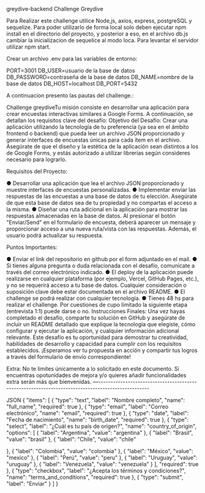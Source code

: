 greydive-backend
Challenge Greydive

Para Realizar este challenge utilice Node,js, axios, express, postgreSQL y sequelize. Para poder utilizarlo de forma local solo deben ejecutar npm install en el directorio del proyecto, y posterior a eso, en el archivo db.js cambiar la inicializacion de sequelice al modo loca. Para levantar el servidor utilizar npm start.

Crear un archivo .env para las variables de entorno:

PORT=3001
DB_USER=usuario de la base de datos
DB_PASSWORD=contraseña de la base de datos
DB_NAME=nombre de la base de datos
DB_HOST=localhost
DB_PORT=5432


A continuacion presento las pautas del challenge.:

Challenge greydive​Tu misión consiste en desarrollar una aplicación para crear encuestas interactivas similares a Google Forms. A continuación, se detallan los requisitos clave del desafío: Objetivo del Desafío: Crear una aplicación utilizando la tecnología de tu preferencia (ya sea en el ámbito frontend o backend) que pueda leer un archivo JSON proporcionado y generar interfaces de encuestas únicas para cada ítem en el archivo. Asegúrate de que el diseño y la estética de la aplicación sean distintos a los de Google Forms, y estás autorizado a utilizar librerías según consideres necesario para lograrlo.

Requisitos del Proyecto:

● Desarrollar una aplicación que lea el archivo JSON proporcionado y muestre interfaces de encuestas personalizadas. ● Implementar enviar las respuestas de las encuestas a una base de datos de tu elección. Asegúrate de que esta base de datos sea de tu propiedad y no compartas el acceso a la misma. ● Diseñar una ruta adicional en la aplicación para mostrar las respuestas almacenadas en la base de datos. Al presionar el botón "Enviar/Send" en el formulario de encuesta, deberá aparecer un mensaje y proporcionar acceso a una nueva ruta/vista con las respuestas. Además, el usuario podrá actualizar su respuesta.

Puntos Importantes:

● Enviar el link del repositorio en github por el form adjuntado en el mail. ● Si tienes alguna pregunta o duda relacionada con el desafío, comunícate a través del correo electrónico indicado. ● El deploy de la aplicación puede realizarse en cualquier plataforma (por ejemplo, Vercel, GitHub Pages, etc.), y no se requerirá acceso a tu base de datos. Cualquier consideración o suposición clave debe estar documentada en el archivo README. ● El challenge se podrá realizar con cualquier tecnología. ● Tienes 48 hs para realizar el challenge. Por cuestiones de cupo limitado la siguiente etapa (entrevista 1:1) puede darse o no. Instrucciones Finales: Una vez hayas completado el desafío, comparte tu solución en GitHub y asegúrate de incluir un README detallado que explique la tecnología que elegiste, cómo configurar y ejecutar la aplicación, y cualquier información adicional relevante. Este desafío es tu oportunidad para demostrar tu creatividad, habilidades de desarrollo y capacidad para cumplir con los requisitos establecidos. ¡Esperamos ver tu propuesta en acción y compartir tus logros a través del formulario de envío correspondiente!

Extra: No te limites únicamente a lo solicitado en este documento. Si encuentras opotunidades de mejora y/o quieres añadir funcionalidades extra serán más que bienvenidas. —--------------------------------------------------------------------------------------------------

JSON { "items": [ { "type": "text", "label": "Nombre completo", "name": "full_name", "required": true }, { "type": "email", "label": "Correo electrónico", "name": "email", "required": true }, { "type": "date", "label": "Fecha de nacimiento", "name": "birth_date", "required": true }, { "type": "select", "label": "¿Cuál es tu país de origen?", "name": "country_of_origin", "options": [ { "label": "Argentina", "value": "argentina" }, { "label": "Brasil", "value": "brasil" }, { "label": "Chile", "value": "chile"

}, { "label": "Colombia", "value": "colombia" }, { "label": "México", "value": "mexico" }, { "label": "Perú", "value": "peru" }, { "label": "Uruguay", "value": "uruguay" }, { "label": "Venezuela", "value": "venezuela" } ], "required": true }, { "type": "checkbox", "label": "¿Acepta los términos y condiciones?", "name": "terms_and_conditions", "required": true }, { "type": "submit", "label": "Enviar" } ] }

